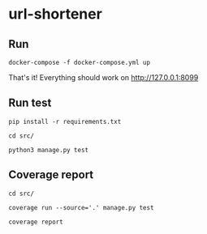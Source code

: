 # url-shortener

## Run
```
docker-compose -f docker-compose.yml up
```
That's it! Everything should work on http://127.0.0.1:8099

## Run test

```
pip install -r requirements.txt

cd src/

python3 manage.py test
```

## Coverage report
```
cd src/

coverage run --source='.' manage.py test

coverage report
```
